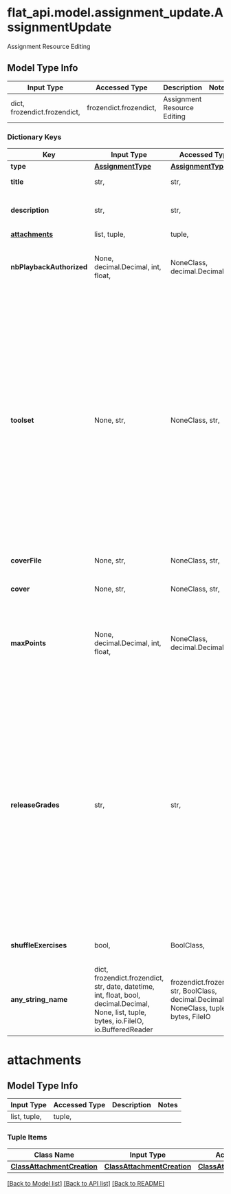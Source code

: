 # flat_api.model.assignment_update.AssignmentUpdate

Assignment Resource Editing

## Model Type Info
Input Type | Accessed Type | Description | Notes
------------ | ------------- | ------------- | -------------
dict, frozendict.frozendict,  | frozendict.frozendict,  | Assignment Resource Editing | 

### Dictionary Keys
Key | Input Type | Accessed Type | Description | Notes
------------ | ------------- | ------------- | ------------- | -------------
**type** | [**AssignmentType**](AssignmentType.md) | [**AssignmentType**](AssignmentType.md) |  | [optional] 
**title** | str,  | str,  | Title of the assignment | [optional] 
**description** | str,  | str,  | Description and content of the assignment | [optional] 
**[attachments](#attachments)** | list, tuple,  | tuple,  |  | [optional] 
**nbPlaybackAuthorized** | None, decimal.Decimal, int, float,  | NoneClass, decimal.Decimal,  | The number of playback authorized on the scores of the assignment. | [optional] 
**toolset** | None, str,  | NoneClass, str,  | The id of the toolset to apply to this assignment. The toolset will be copied to the assignment as a dedicated object to prevent unexpected changes when making modifications to the template toolset. This property can be set to null to delete the linked toolset and switch back to all the tools available for this assignment.  | [optional] 
**coverFile** | None, str,  | NoneClass, str,  | The id of the cover to display | [optional] 
**cover** | None, str,  | NoneClass, str,  | The URL of the cover to display | [optional] 
**maxPoints** | None, decimal.Decimal, int, float,  | NoneClass, decimal.Decimal,  | If set, the grading will be enabled for the assignement with this value as the maximum of points  | [optional] 
**releaseGrades** | str,  | str,  | For worksheets, how grading will work for the assignment: - If set to &#x60;auto&#x60;, the grades will be automatically released when the student submits the submissions - If set to &#x60;manual&#x60;, the grades will only be set as &#x60;draftGrade&#x60; and will be released when the teacher returns the submissions  | [optional] must be one of ["auto", "manual", ] 
**shuffleExercises** | bool,  | BoolClass,  | Mixing worksheets exercises for each student | [optional] 
**any_string_name** | dict, frozendict.frozendict, str, date, datetime, int, float, bool, decimal.Decimal, None, list, tuple, bytes, io.FileIO, io.BufferedReader | frozendict.frozendict, str, BoolClass, decimal.Decimal, NoneClass, tuple, bytes, FileIO | any string name can be used but the value must be the correct type | [optional]

# attachments

## Model Type Info
Input Type | Accessed Type | Description | Notes
------------ | ------------- | ------------- | -------------
list, tuple,  | tuple,  |  | 

### Tuple Items
Class Name | Input Type | Accessed Type | Description | Notes
------------- | ------------- | ------------- | ------------- | -------------
[**ClassAttachmentCreation**](ClassAttachmentCreation.md) | [**ClassAttachmentCreation**](ClassAttachmentCreation.md) | [**ClassAttachmentCreation**](ClassAttachmentCreation.md) |  | 

[[Back to Model list]](../../README.md#documentation-for-models) [[Back to API list]](../../README.md#documentation-for-api-endpoints) [[Back to README]](../../README.md)

